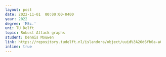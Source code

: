 ```yaml
---
layout: post
date: 2022-11-01  00:00:00-0400
year: 2022
degree: 'MSc.'
uni: TU Delft
topic: Robust Attack graphs
student: Dennis Mouwen
link: https://repository.tudelft.nl/islandora/object/uuid%3A26d6fb0a-a052-4d66-942b-df159a5e238a
inline: true
---
```


